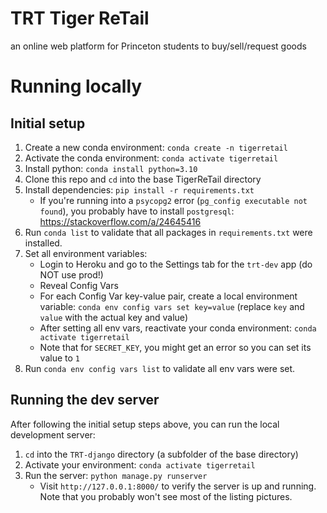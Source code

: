 # TRT Tiger ReTail

an online web platform for Princeton students to buy/sell/request goods

# Running locally

## Initial setup

1. Create a new conda environment: `conda create -n tigerretail`
1. Activate the conda environment: `conda activate tigerretail`
1. Install python: `conda install python=3.10`
1. Clone this repo and `cd` into the base TigerReTail directory
1. Install dependencies: `pip install -r requirements.txt`
   - If you're running into a `psycopg2` error (`pg_config executable not found`), you probably have to install `postgresql`: https://stackoverflow.com/a/24645416
1. Run `conda list` to validate that all packages in `requirements.txt` were installed.
1. Set all environment variables:
   - Login to Heroku and go to the Settings tab for the `trt-dev` app (do NOT use prod!)
   - Reveal Config Vars
   - For each Config Var key-value pair, create a local environment variable: `conda env config vars set key=value` (replace `key` and `value` with the actual key and value)
   - After setting all env vars, reactivate your conda environment: `conda activate tigerretail`
   - Note that for `SECRET_KEY`, you might get an error so you can set its value to `1`
1. Run `conda env config vars list` to validate all env vars were set.

## Running the dev server

After following the initial setup steps above, you can run the local development server:

1. `cd` into the `TRT-django` directory (a subfolder of the base directory)
1. Activate your environment: `conda activate tigerretail`
1. Run the server: `python manage.py runserver`
   - Visit `http://127.0.0.1:8000/` to verify the server is up and running. Note that you probably won't see most of the listing pictures.

